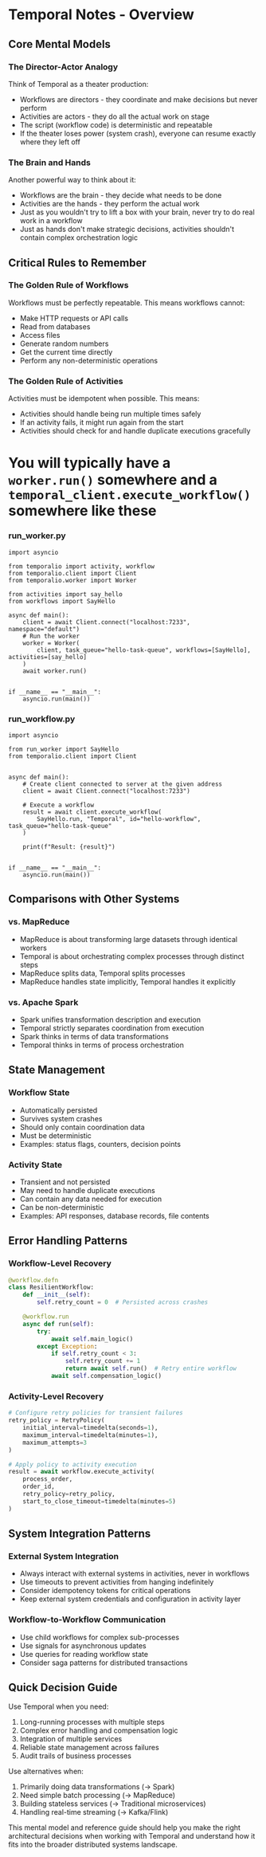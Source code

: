 # Temporal Notes - Overview

## Core Mental Models

### The Director-Actor Analogy
Think of Temporal as a theater production:
- Workflows are directors - they coordinate and make decisions but never perform
- Activities are actors - they do all the actual work on stage
- The script (workflow code) is deterministic and repeatable
- If the theater loses power (system crash), everyone can resume exactly where they left off

### The Brain and Hands
Another powerful way to think about it:
- Workflows are the brain - they decide what needs to be done
- Activities are the hands - they perform the actual work
- Just as you wouldn't try to lift a box with your brain, never try to do real work in a workflow
- Just as hands don't make strategic decisions, activities shouldn't contain complex orchestration logic

## Critical Rules to Remember

### The Golden Rule of Workflows
Workflows must be perfectly repeatable. This means workflows cannot:
- Make HTTP requests or API calls
- Read from databases
- Access files
- Generate random numbers
- Get the current time directly
- Perform any non-deterministic operations

### The Golden Rule of Activities
Activities must be idempotent when possible. This means:
- Activities should handle being run multiple times safely
- If an activity fails, it might run again from the start
- Activities should check for and handle duplicate executions gracefully

# You will typically have a `worker.run()` somewhere and a `temporal_client.execute_workflow()` somewhere like these

### run_worker.py
```python3
import asyncio

from temporalio import activity, workflow
from temporalio.client import Client
from temporalio.worker import Worker

from activities import say_hello
from workflows import SayHello

async def main():
    client = await Client.connect("localhost:7233", namespace="default")
    # Run the worker
    worker = Worker(
        client, task_queue="hello-task-queue", workflows=[SayHello], activities=[say_hello]
    )
    await worker.run()


if __name__ == "__main__":
    asyncio.run(main())
```

### run_workflow.py
```python3
import asyncio

from run_worker import SayHello
from temporalio.client import Client


async def main():
    # Create client connected to server at the given address
    client = await Client.connect("localhost:7233")

    # Execute a workflow
    result = await client.execute_workflow(
        SayHello.run, "Temporal", id="hello-workflow", task_queue="hello-task-queue"
    )

    print(f"Result: {result}")


if __name__ == "__main__":
    asyncio.run(main())
```

## Comparisons with Other Systems

### vs. MapReduce
- MapReduce is about transforming large datasets through identical workers
- Temporal is about orchestrating complex processes through distinct steps
- MapReduce splits data, Temporal splits processes
- MapReduce handles state implicitly, Temporal handles it explicitly

### vs. Apache Spark
- Spark unifies transformation description and execution
- Temporal strictly separates coordination from execution
- Spark thinks in terms of data transformations
- Temporal thinks in terms of process orchestration

## State Management

### Workflow State
- Automatically persisted
- Survives system crashes
- Should only contain coordination data
- Must be deterministic
- Examples: status flags, counters, decision points

### Activity State
- Transient and not persisted
- May need to handle duplicate executions
- Can contain any data needed for execution
- Can be non-deterministic
- Examples: API responses, database records, file contents

## Error Handling Patterns

### Workflow-Level Recovery
```python
@workflow.defn
class ResilientWorkflow:
    def __init__(self):
        self.retry_count = 0  # Persisted across crashes

    @workflow.run
    async def run(self):
        try:
            await self.main_logic()
        except Exception:
            if self.retry_count < 3:
                self.retry_count += 1
                return await self.run()  # Retry entire workflow
            await self.compensation_logic()
```

### Activity-Level Recovery
```python
# Configure retry policies for transient failures
retry_policy = RetryPolicy(
    initial_interval=timedelta(seconds=1),
    maximum_interval=timedelta(minutes=1),
    maximum_attempts=3
)

# Apply policy to activity execution
result = await workflow.execute_activity(
    process_order,
    order_id,
    retry_policy=retry_policy,
    start_to_close_timeout=timedelta(minutes=5)
)
```

## System Integration Patterns

### External System Integration
- Always interact with external systems in activities, never in workflows
- Use timeouts to prevent activities from hanging indefinitely
- Consider idempotency tokens for critical operations
- Keep external system credentials and configuration in activity layer

### Workflow-to-Workflow Communication
- Use child workflows for complex sub-processes
- Use signals for asynchronous updates
- Use queries for reading workflow state
- Consider saga patterns for distributed transactions

## Quick Decision Guide

Use Temporal when you need:
1. Long-running processes with multiple steps
2. Complex error handling and compensation logic
3. Integration of multiple services
4. Reliable state management across failures
5. Audit trails of business processes

Use alternatives when:
1. Primarily doing data transformations (→ Spark)
2. Need simple batch processing (→ MapReduce)
3. Building stateless services (→ Traditional microservices)
4. Handling real-time streaming (→ Kafka/Flink)

This mental model and reference guide should help you make the right architectural decisions when working with Temporal and understand how it fits into the broader distributed systems landscape.

